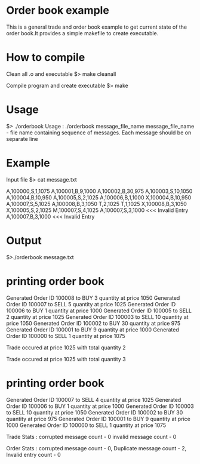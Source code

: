 # Order book example

This is a general trade and order book example to get current state of the order book.It provides a simple makefile to create executable.

# How to compile

Clean all .o and executable
$> make cleanall

Compile program and create executable
$> make

# Usage
$> ./orderbook
Usage :
./orderbook message_file_name
message_file_name - file name containing sequence of messages. Each message should be on separate line

# Example

Input file 
$> cat message.txt

A,100000,S,1,1075
A,100001,B,9,1000
A,100002,B,30,975
A,100003,S,10,1050
A,100004,B,10,950
A,100005,S,2,1025
A,100006,B,1,1000
X,100004,B,10,950
A,100007,S,5,1025
A,100008,B,3,1050
T,2,1025
T,1,1025
X,100008,B,3,1050
X,100005,S,2,1025
M,100007,S,4,1025
A,100007,S,3,1000     <<< Invalid Entry
A,100007,B,3,1000     <<< Invalid Entry

# Output

$>./orderbook message.txt                                                                                                            

printing order book
============================
Generated Order ID 100008 to BUY 3 quantity at price 1050
Generated Order ID 100007 to SELL 5 quantity at price 1025
Generated Order ID 100006 to BUY 1 quantity at price 1000
Generated Order ID 100005 to SELL 2 quantity at price 1025
Generated Order ID 100003 to SELL 10 quantity at price 1050
Generated Order ID 100002 to BUY 30 quantity at price 975
Generated Order ID 100001 to BUY 9 quantity at price 1000
Generated Order ID 100000 to SELL 1 quantity at price 1075

Trade occured at price 1025 with total quantity 2

Trade occured at price 1025 with total quantity 3


printing order book
============================
Generated Order ID 100007 to SELL 4 quantity at price 1025
Generated Order ID 100006 to BUY 1 quantity at price 1000
Generated Order ID 100003 to SELL 10 quantity at price 1050
Generated Order ID 100002 to BUY 30 quantity at price 975
Generated Order ID 100001 to BUY 9 quantity at price 1000
Generated Order ID 100000 to SELL 1 quantity at price 1075

Trade Stats : corrupted message count - 0 invalid message count - 0

Order Stats : corrupted message count - 0, Duplicate message count - 2, Invalid entry count - 0

